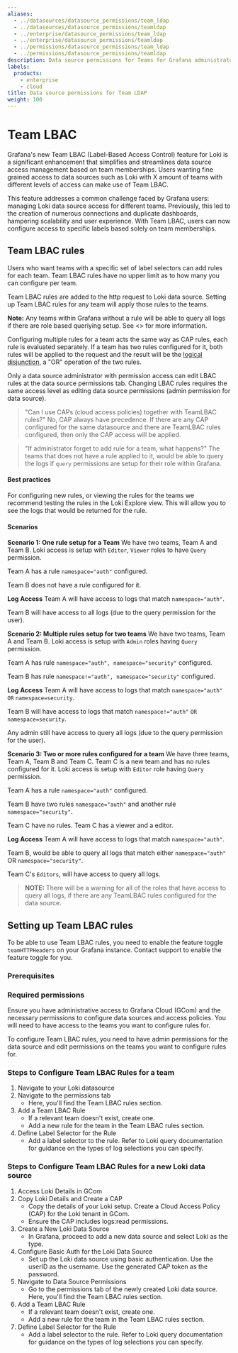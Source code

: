 ```yaml
---
aliases:
  - ../datasources/datasource_permissions/team_ldap
  - ../datasources/datasource_permissions/teamldap
  - ../enterprise/datasource_permissions/team_ldap
  - ../enterprise/datasource_permissions/teamldap
  - ../permissions/datasource_permissions/team_ldap
  - ../permissions/datasource_permissions/teamldap
description: Data source permissions for Teams for Grafana administrators
labels:
  products:
    - enterprise
    - cloud
title: Data source permissions for Team LDAP
weight: 100
---
```


# Team LBAC

Grafana's new Team LBAC (Label-Based Access Control) feature for Loki is a significant enhancement that simplifies and streamlines data source access management based on team memberships. Users wanting fine grained access to data sources such as Loki with X amount of teams with different levels of access can make use of Team LBAC.

This feature addresses a common challenge faced by Grafana users: managing Loki data source access for different teams. Previously, this led to the creation of numerous connections and duplicate dashboards, hampering scalability and user experience. With Team LBAC, users can now configure access to specific labels based solely on team memberships.

## Team LBAC rules

Users who want teams with a specific set of label selectors can add rules for each team. Team LBAC rules have no upper limit as to how many you can configure per team.

Team LBAC rules are added to the http request to Loki data source. Setting up Team LBAC rules for any team will apply those rules to the teams.

**Note:** Any teams within Grafana without a rule will be able to query all logs if there are role based queriying setup. See <> for more information.

Configuring multiple rules for a team acts the same way as CAP rules, each rule is evaluated separately. If a team has two rules configured for it, both rules will be applied to the request and the result will be the [logical disjunction](https://en.wikipedia.org/wiki/Logical_disjunction), a "OR" operation of the two rules.

Only a data source administrator with permission access can edit LBAC rules at the data source permissions tab. Changing LBAC rules requires the same access level as editing data source permissions (admin permission for data source).

> "Can I use CAPs (cloud access policies) together with TeamLBAC rules?"
No, CAP always have precedence. If there are any CAP configured for the same datasource and there are TeamLBAC rules configured, then only the CAP access will be applied.

> "If administrator forget to add rule for a team, what happens?"
The teams that does not have a rule applied to it, would be able to query the logs if `query` permissions are setup for their role within Grafana.

#### Best practices
For configuring new rules, or viewing the rules for the teams we recommend testing the rules in the Loki Explore view. This will allow you to see the logs that would be returned for the rule.


#### Scenarios
**Scenario 1: One rule setup for a Team**
We have two teams, Team A and Team B. Loki access is setup with `Editor`, `Viewer` roles to have `Query` permission.

Team A has a rule `namespace="auth"` configured. 

Team B does not have a rule configured for it. 

**Log Access**
Team A will have access to logs that match `namespace="auth"`.

Team B will have access to all logs (due to the query permission for the user).

**Scenario 2: Multiple rules setup for two teams**
We have two teams, Team A and Team B. Loki access is setup with `Admin` roles having `Query` permission.

Team A has rule `namespace="auth", namespace="security"` configured. 

Team B has rule `namespace!="auth", namespace="security"` configured. 

**Log Access**
Team A will have access to logs that match `namespace="auth"` `OR` `namespace=security`.

Team B will have access to logs that match `namespace!="auth"` `OR` `namespace=security`.

Any admin still have access to query all logs (due to the query permission for the user).

**Scenario 3: Two or more rules configured for a team**
We have three teams, Team A, Team B and Team C. Team C is a new team and has no rules configured for it. Loki access is setup with `Editor` role having `Query` permission.

Team A has a rule `namespace="auth"` configured.

Team B have two rules `namespace="auth"` and another rule `namespace="security"`. 

Team C have no rules. Team C has a viewer and a editor.

**Log Access**
Team A will have access to logs that match `namespace="auth"`.

Team B, would be able to query all logs that match either `namespace="auth"` OR `namespace="security"`.

Team C's `Editors`, will have access to query all logs.

> **NOTE:** There will be a warning for all of the roles that have access to query all logs, if there are any TeamLBAC rules configured for the data source.

## Setting up Team LBAC rules

To be able to use Team LBAC rules, you need to enable the feature toggle `teamHTTPHeaders` on your Grafana instance. Contact support to enable the feature toggle for you.

### Prerequisites

### Required permissions

Ensure you have administrative access to Grafana Cloud (GCom) and the necessary permissions to configure data sources and access policies. You will need to have access to the teams you want to configure rules for.

To configure Team LBAC rules, you need to have admin permissions for the data source and edit permissions on the teams you want to configure rules for.

### Steps to Configure Team LBAC Rules for a team

1. Navigate to your Loki datasource
1. Navigate to the permissions tab
   - Here, you'll find the Team LBAC rules section.
1. Add a Team LBAC Rule
   - If a relevant team doesn't exist, create one.
   - Add a new rule for the team in the Team LBAC rules section.
1. Define Label Selector for the Rule
   - Add a label selector to the rule. Refer to Loki query documentation for guidance on the types of log selections you can specify.

### Steps to Configure Team LBAC Rules for a new Loki data source

1. Access Loki Details in GCom
1. Copy Loki Details and Create a CAP
   - Copy the details of your Loki setup. Create a Cloud Access Policy (CAP) for the Loki tenant in GCom.
   - Ensure the CAP includes logs:read permissions.
1. Create a New Loki Data Source
   - In Grafana, proceed to add a new data source and select Loki as the type.
1. Configure Basic Auth for the Loki Data Source
   - Set up the Loki data source using basic authentication. Use the userID as the username. Use the generated CAP token as the password.
1. Navigate to Data Source Permissions
   - Go to the permissions tab of the newly created Loki data source. Here, you'll find the Team LBAC rules section.
1. Add a Team LBAC Rule
   - If a relevant team doesn't exist, create one.
   - Add a new rule for the team in the Team LBAC rules section.
1. Define Label Selector for the Rule
   - Add a label selector to the rule. Refer to Loki query documentation for guidance on the types of log selections you can specify.
